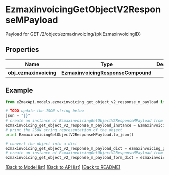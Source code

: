 # EzmaxinvoicingGetObjectV2ResponseMPayload

Payload for GET /2/object/ezmaxinvoicing/{pkiEzmaxinvoicingID}

## Properties

Name | Type | Description | Notes
------------ | ------------- | ------------- | -------------
**obj_ezmaxinvoicing** | [**EzmaxinvoicingResponseCompound**](EzmaxinvoicingResponseCompound.md) |  | 

## Example

```python
from eZmaxApi.models.ezmaxinvoicing_get_object_v2_response_m_payload import EzmaxinvoicingGetObjectV2ResponseMPayload

# TODO update the JSON string below
json = "{}"
# create an instance of EzmaxinvoicingGetObjectV2ResponseMPayload from a JSON string
ezmaxinvoicing_get_object_v2_response_m_payload_instance = EzmaxinvoicingGetObjectV2ResponseMPayload.from_json(json)
# print the JSON string representation of the object
print EzmaxinvoicingGetObjectV2ResponseMPayload.to_json()

# convert the object into a dict
ezmaxinvoicing_get_object_v2_response_m_payload_dict = ezmaxinvoicing_get_object_v2_response_m_payload_instance.to_dict()
# create an instance of EzmaxinvoicingGetObjectV2ResponseMPayload from a dict
ezmaxinvoicing_get_object_v2_response_m_payload_form_dict = ezmaxinvoicing_get_object_v2_response_m_payload.from_dict(ezmaxinvoicing_get_object_v2_response_m_payload_dict)
```
[[Back to Model list]](../README.md#documentation-for-models) [[Back to API list]](../README.md#documentation-for-api-endpoints) [[Back to README]](../README.md)


